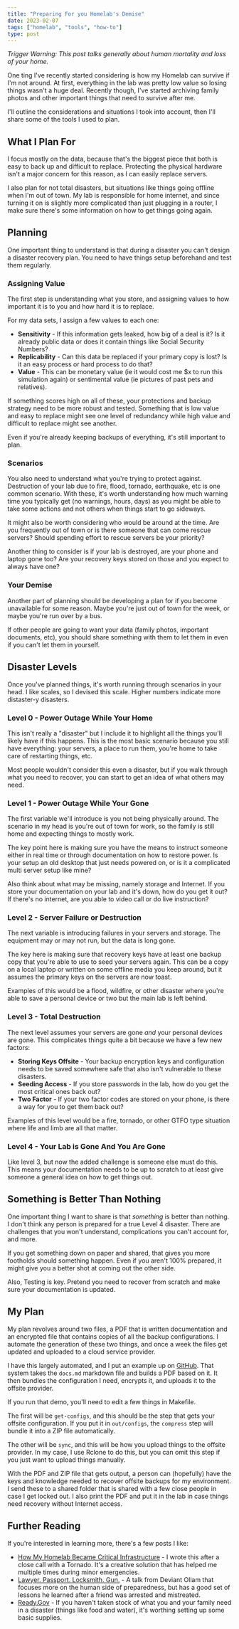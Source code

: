 ```yaml
---
title: "Preparing For you Homelab's Demise"
date: 2023-02-07
tags: ["homelab", "tools", "how-to"]
type: post
---
```


_Trigger Warning: This post talks generally about human mortality and loss of
your home._

One ting I've recently started considering is how my Homelab can survive if I'm
not around.  At first, everything in the lab was pretty low value so losing
things wasn't a huge deal.  Recently though, I've started archiving family
photos and other important things that need to survive after me.

I'll outline the considerations and situations I took into account, then I'll
share some of the tools I used to plan.

## What I Plan For

I focus mostly on the data, because that's the biggest piece that both is easy
to back up and difficult to replace.  Protecting the physical hardware isn't a
major concern for this reason, as I can easily replace servers.

I also plan for not total disasters, but situations like things going offline
when I'm out of town.  My lab is responsible for home internet, and since
turning it on is slightly more complicated than just plugging in a router, I
make sure there's some information on how to get things going again.

## Planning

One important thing to understand is that during a disaster you can't design a
disaster recovery plan.  You need to have things setup beforehand and test them
regularly.

### Assigning Value

The first step is understanding what you store, and assigning values to how
important it is to you and how hard it is to replace.

For my data sets, I assign a few values to each one:

* **Sensitivity** - If this information gets leaked, how big of a deal is it?
  Is it already public data or does it contain things like Social Security
  Numbers?
* **Replicability** - Can this data be replaced if your primary copy is lost?
  Is it an easy process or hard process to do that?
* **Value** - This can be monetary value (ie it would cost me $x to run this
  simulation again) or sentimental value (ie pictures of past pets and
  relatives).

If something scores high on all of these, your protections and backup strategy
need to be more robust and tested.  Something that is low value and easy to
replace might see one level of redundancy while high value and difficult to
replace might see another.

Even if you're already keeping backups of everything, it's still important to
plan.

### Scenarios

You also need to understand what you're trying to protect against.  Destruction
of your lab due to fire, flood, tornado, earthquake, etc is one common scenario.
With these, it's worth understanding how much warning time you typically get (no
warnings, hours, days) as you might be able to take some actions and not others
when things start to go sideways.

It might also be worth considering who would be around at the time.  Are you
frequently out of town or is there someone that can come rescue servers?  Should
spending effort to rescue servers be your priority?

Another thing to consider is if your lab is destroyed, are your phone and laptop
gone too?  Are your recovery keys stored on those and you expect to always have
one?

### Your Demise

Another part of planning should be developing a plan for if you become
unavailable for some reason.  Maybe you're just out of town for the week, or
maybe you're run over by a bus.

If other people are going to want your data (family photos, important documents,
etc), you should share something with them to let them in even if you can't let
them in yourself.

## Disaster Levels

Once you've planned things, it's worth running through scenarios in your head. I
like scales, so I devised this scale.  Higher numbers indicate more distaster-y
disasters.

### Level 0 - Power Outage While Your Home

This isn't really a "disaster" but I include it to highlight all the things
you'll likely have if this happens. This is the most basic scenario because you
still have everything: your servers, a place to run them, you're home to take
care of restarting things, etc.

Most people wouldn't consider this even a disaster, but if you walk through what
you need to recover, you can start to get an idea of what others may need.

### Level 1 - Power Outage While Your Gone

The first variable we'll introduce is you not being physically around.  The
scenario in my head is you're out of town for work, so the family is still home
and expecting things to mostly work.

The key point here is making sure you have the means to instruct someone either
in real time or through documentation on how to restore power.  Is your setup an
old desktop that just needs powered on, or is it a complicated multi server
setup like mine?

Also think about what may be missing, namely storage and Internet.  If you store
your documentation on your lab and it's down, how do you get it out?  If there's
no internet, are you able to video call or do live instruction?

### Level 2 - Server Failure or Destruction

The next variable is introducing failures in your servers and storage.  The
equipment may or may not run, but the data is long gone.

The key here is making sure that recovery keys have at least one backup copy
that you're able to use to seed your servers again.  This can be a copy on a
local laptop or written on some offline media you keep around, but it assumes
the primary keys on the servers are now toast.

Examples of this would be a flood, wildfire, or other disaster where you're able
to save a personal device or two but the main lab is left behind.

### Level 3 - Total Destruction

The next level assumes your servers are gone _and_ your personal devices are
gone.  This complicates things quite a bit because we have a few new factors:

* **Storing Keys Offsite** - Your backup encryption keys and configuration needs
  to be saved somewhere safe that also isn't vulnerable to these disasters.
* **Seeding Access** - If you store passwords in the lab, how do you get the
  most critical ones back out?
* **Two Factor** - If your two factor codes are stored on your phone, is there a
  way for you to get them back out?

Examples of this level would be a fire, tornado, or other GTFO type situation
where life and limb are all that matter.

### Level 4 - Your Lab is Gone And You Are Gone

Like level 3, but now the added challenge is someone else must do this.  This
means your documentation needs to be up to scratch to at least give someone a
general idea on how to get things out.

## Something is Better Than Nothing

One important thing I want to share is that _something_ is better than nothing.
I don't think any person is prepared for a true Level 4 disaster.  There are
challenges that you won't understand, complications you can't account for, and
more.

If you get something down on paper and shared, that gives you more footholds
should something happen.  Even if you aren't 100% prepared, it might give you a
better shot at coming out the other side.

Also, Testing is key.  Pretend you need to recover from scratch and make sure
your documentation is updated.

## My Plan

My plan revolves around two files, a PDF that is written documentation and an
encrypted file that contains copies of all the backup configurations.  I
automate the generation of these two things, and once a week the files get
updated and uploaded to a cloud service provider.

I have this largely automated, and I put an example up on
[GitHub](https://github.com/grumpy-systems/recovery-info).  That system takes
the `docs.md` markdown file and builds a PDF based on it.  It then bundles the
configuration I need, encrypts it, and uploads it to the offsite provider.

If you run that demo, you'll need to edit a few things in Makefile.

The first will be `get-configs`, and this should be the step that gets your
offsite configuration.  If you put it in `out/configs`, the `compress` step will
bundle it into a ZIP file automatically.

The other will be `sync`, and this will be how you upload things to the offsite
provider.  In my case, I use Rclone to do this, but you can omit this step if
you just want to upload things manually.

With the PDF and ZIP file that gets output, a person can (hopefully) have the
keys and knowledge needed to recover offsite backups for my environment.  I send
these to a shared folder that is shared with a few close people in case I get
locked out.  I also print the PDF and put it in the lab in case things need
recovery without Internet access.

## Further Reading

If you're interested in learning more, there's a few posts I like:

* [How My Homelab Became Critical
  Infrastructure](/2022/how-my-homelab-became-critical-infrastructure-during-a-tornado/) - I wrote this after a close call with a Tornado.  It's a creative solution
    that has helped me multiple times during minor emergencies.
* [Lawyer. Passport. Locksmith.
  Gun.](https://www.youtube.com/watch?v=6ihrGNGesfI) - A talk from Deviant Ollam
  that focuses more on the human side of preparedness, but has a good set of
  lessons he learned after a friend was arrested and mistreated.
* [Ready.Gov](https://www.ready.gov/) - If you haven't taken stock of what you
  and your family need in a disaster (things like food and water), it's worthing
  setting up some basic supplies.
